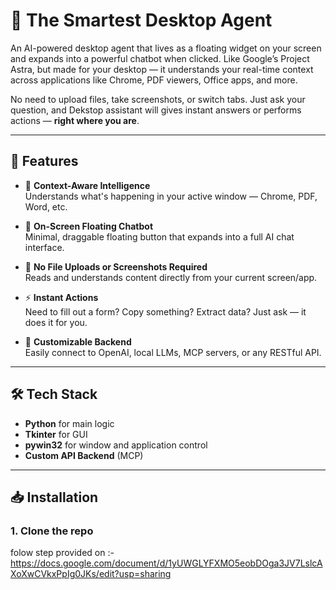 # 🧠 The Smartest Desktop Agent

An AI-powered desktop agent that lives as a floating widget on your screen and expands into a powerful chatbot when clicked. Like Google’s Project Astra, but made for your desktop — it understands your real-time context across applications like Chrome, PDF viewers, Office apps, and more.

No need to upload files, take screenshots, or switch tabs. Just ask your question, and Dekstop assistant will gives instant answers or performs actions — **right where you are**.

---

## 🚀 Features

- 🧠 **Context-Aware Intelligence**  
  Understands what's happening in your active window — Chrome, PDF, Word, etc.

- 💬 **On-Screen Floating Chatbot**  
  Minimal, draggable floating button that expands into a full AI chat interface.

- 📄 **No File Uploads or Screenshots Required**  
  Reads and understands content directly from your current screen/app.

- ⚡ **Instant Actions**  
  Need to fill out a form? Copy something? Extract data? Just ask — it does it for you.

- 🔌 **Customizable Backend**  
  Easily connect to OpenAI, local LLMs, MCP servers, or any RESTful API.

---
## 🛠️ Tech Stack

- **Python** for main logic
- **Tkinter** for GUI
- **pywin32** for window and application control
- **Custom API Backend** (MCP)

---

## 📥 Installation

### 1. Clone the repo

folow step provided on :- https://docs.google.com/document/d/1yUWGLYFXMO5eobDOga3JV7LslcAXoXwCVkxPpIg0JKs/edit?usp=sharing

